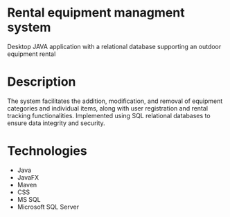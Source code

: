 # Rental equipment managment system

Desktop JAVA application with a relational database
supporting an outdoor equipment rental

# Description
The system facilitates the addition, modification, and removal of equipment categories and individual items, along with user registration and rental tracking functionalities. Implemented using SQL relational databases to ensure data integrity and security.

# Technologies
- Java
- JavaFX
-  Maven
-  CSS
-  MS SQL
-  Microsoft SQL Server
